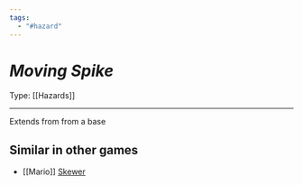 ```yaml
---
tags:
  - "#hazard"
---
```

# _Moving Spike_

Type: [[Hazards]]

----


Extends from from a base

## Similar in other games

* [[Mario]] [Skewer](https://www.mariowiki.com/Skewer)
